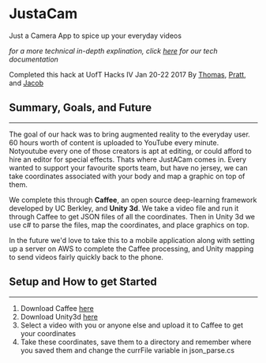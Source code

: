 # JustaCam
Just a Camera App to spice up your everyday videos

*for a more technical in-depth explination, click [here](https://docs.google.com/document/d/1mF-euhiF7q4ioyFFcCTbMDUidjrleS8nUvjWi-Jpg-U/edit?usp=sharing) for our tech documentation*

Completed this hack at UofT Hacks IV Jan 20-22 2017
By [Thomas](http://thomashorga.com/), [Pratt](https://www.linkedin.com/in/spratiman/), and [Jacob](https://www.linkedin.com/in/jacob-solis/`)

## Summary, Goals, and Future
***
The goal of our hack was to bring augmented reality to the everyday user. 60 hours worth of content is uploaded to YouTube every minute. Notyoutube every one of those creators is apt at editing, or could afford to hire an editor for special effects. Thats where JustACam comes in. Every wanted to support your favourite sports team, but have no jersey, we can take coordinates associated with your body and map a graphic on top of them.

We complete this through **Caffee**, an open source deep-learning framework developed by UC Berkley, and **Unity 3d**. We take a video file and run it through Caffee to get JSON files of all the coordinates. Then in Unity 3d we use c# to parse the files, map the coordinates, and place graphics on top.

In the future we'd love to take this to a mobile application along with setting up a server on AWS to complete the Caffee processing, and Unity mapping to send videos fairly quickly back to the phone.

## Setup and How to get Started
***
1. Download Caffee [here](https://github.com/CMU-Perceptual-Computing-Lab/caffe_rtpose)
2. Download Unity3d [here](https://unity3d.com)
3. Select a video with you or anyone else and upload it to Caffee to get your coordinates 
4. Take these coordinates, save them to a directory and remember where you saved them and change the currFile variable in json_parse.cs
